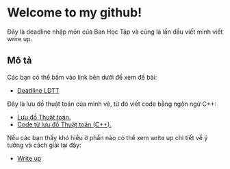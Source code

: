 # Welcome to my github!
Đây là deadline nhập môn của Ban Học Tập và cũng là lần đầu viết mình viết wrire up.

## Mô tả
Các bạn có thể bấm vào link bên dưới để xem đề bài:
- [Deadline LDTT](https://drive.google.com/file/d/1Tf0uljRKgxDHpSYT-wfVkzG4wlTDK89e/view?fbclid=IwAR0IQ1rzSMuDaOCzNNEVWS2FNcbbbOWkvH-XavZeAr3u-F_Txi__LlSF_jI)

Đây là lưu đồ thuật toán của mình vẽ, từ đó viết code bằng ngôn ngữ C++:
- [Lưu đồ Thuật toán.](https://drive.google.com/file/d/1YZQUHe-R0ihjJH5_zdTF9vpEYGDaRMSo/view?usp=sharing)
- [Code từ lưu đồ Thuật toán (C++).](https://github.com/Tsouth113/Write-up-BHT/tree/main/Code%20l%C6%B0u%20%C4%91%C3%B4%CC%80%20thu%C3%A2%CC%A3t%20toa%CC%81n)

Nếu các bạn thấy khó hiểu ở phần nào có thể xem write up chi tiết về ý tưởng và cách giải tại đây:
- [Write up](https://github.com/Tsouth113/Write-up-BHT/blob/main/Write_up.md)


